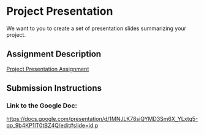 # Project Presentation
We want to you to create a set of presentation slides summarizing your project.

## Assignment Description
[Project Presentation Assignment](https://education.launchcode.org/liftoff/assignments/project-presentation/)

## Submission Instructions

### Link to the Google Doc:
https://docs.google.com/presentation/d/1MNJLK78siQYMD3Sm6X_YLxtg5-qp_9b4KP1lT0tBZ4Q/edit#slide=id.p
